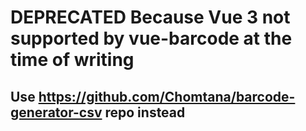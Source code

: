# DEPRECATED Because Vue 3 not supported by vue-barcode at the time of writing

## Use https://github.com/Chomtana/barcode-generator-csv repo instead
